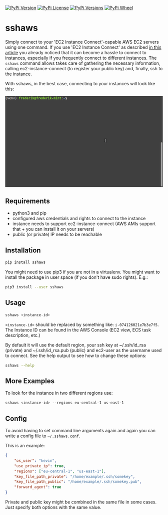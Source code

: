 [![PyPi Version](https://img.shields.io/pypi/v/sshaws.svg)](https://pypi.python.org/pypi/sshaws)
[![PyPi License](https://img.shields.io/pypi/l/sshaws.svg)](https://pypi.python.org/pypi/sshaws)
[![PyPi Versions](https://img.shields.io/pypi/pyversions/sshaws.svg)](https://pypi.python.org/pypi/sshaws)
[![PyPi Wheel](https://img.shields.io/pypi/wheel/sshaws.svg)](https://pypi.python.org/pypi/sshaws)

# sshaws

Simply connect to your 'EC2 Instance Connect'-capable AWS EC2 servers using one command.
If you use 'EC2 Instance Connect' as described [in this article](https://aws.amazon.com/blogs/compute/new-using-amazon-ec2-instance-connect-for-ssh-access-to-your-ec2-instances/) you already noticed that it can become a hassle to connect to instances, especially if you frequently connect to different instances. The `sshaws` command allows takes care of gathering the necessary information, calling ec2-instance-connect (to register your public key) and, finally, ssh to the instance.

With sshaws, in the best case, connecting to your instances will look like this:

![](sshaws.gif)

## Requirements

- python3 and pip
- configured aws credentials and rights to connect to the instance
- instance needs to support ec2-instance-connect (AWS AMIs support that + you can install it on your servers)
- public (or private) IP needs to be reachable

## Installation

```bash
pip install sshaws
```

You might need to use pip3 if you are not in a virtualenv. You might want to install the package in user space (if you don't have sudo rights). E.g.:

```bash
pip3 install --user sshaws
```

## Usage

```bash
sshaws <instance-id>
```

`<instance-id>` should be replaced by something like: `i-074126021e7b3e7f5`. The Instance ID can be found in the AWS Console (EC2 view, ECS task description, etc.)

By default it will use the default region, your ssh key at ~/.ssh/id_rsa (private) and ~/.ssh/id_rsa.pub (public) and ec2-user as the username used to connect.
See the help output to see how to change these options:

```bash
sshaws --help
```

## More Examples

To look for the instance in two different regions use:

```bash
sshaws <instance-id> --regions eu-central-1 us-east-1
```

## Config

To avoid having to set command line arguments again and again you can write a config file to `~/.sshaws.conf`.

This is an example:

```json
{
    "os_user": "kevin",
    "use_private_ip": true,
    "regions": ["eu-central-1", "us-east-1"],
    "key_file_path_private": "/home/example/.ssh/somekey",
    "key_file_path_public": "/home/example/.ssh/somekey.pub",
    "forward_agent": true
}
```

Private and public key might be combined in the same file in some cases. Just specify both options with the same value.
